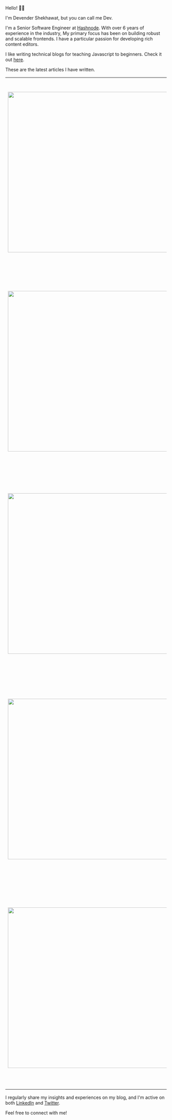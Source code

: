 Hello! 👋🏽

I'm Devender Shekhawat, but you can call me Dev.

I'm a Senior Software Engineer at [Hashnode](https://hashnode.com). With over 6 years of experience in the industry, My primary focus has been on building robust and scalable frontends. I have a particular passion for developing rich content editors.

I like writing technical blogs for teaching Javascript to beginners. Check it out [here](https://devcodesthings.hashnode.dev/).

These are the latest articles I have written.

<!-- HASHNODE_POSTS:START -->
<table>
	<tr>
			<td><img src="https://cdn.hashnode.com/res/hashnode/image/upload/v1716627690110/e0c6303c-f078-4fda-8bdc-73cd9cf6d515.jpeg" width="500" height="auto" /></td>
			<td>
				<sup>Sat May 25 2024</sup><br />
				<b>Getting Started with Zustand</b>
				<p>Hey there, React developer! If you’ve been wrangling with state management in your React applications, you've probably come across libraries like Redux, MobX, and Context API. While these are powerful tools, they can sometimes feel like overkill for ...</p>
			</td>
		</tr>
<tr>
			<td><img src="https://cdn.hashnode.com/res/hashnode/image/stock/unsplash/-STGHSwpx8A/upload/e43a196c28f581d91e95b1d85afe426d.jpeg" width="500" height="auto" /></td>
			<td>
				<sup>Sat May 25 2024</sup><br />
				<b>Difference between a library and a Framework. For Beginners.</b>
				<p>This post is for beginners only. For those who has just started coding and are in process of discovering the world of libraries and frameworks. I was thinking about an analogy to explain one of my fresher friends the difference between these two and ...</p>
			</td>
		</tr>
<tr>
			<td><img src="https://cdn.hashnode.com/res/hashnode/image/upload/v1706080760055/88d05934-19c2-4205-8f36-f54b01517666.png" width="500" height="auto" /></td>
			<td>
				<sup>Wed Jan 24 2024</sup><br />
				<b>How to develop superior AI application with RAG?</b>
				<p>Story so far Last year, the tech industry was abuzz with the exciting developments in artificial intelligence! If the title of this blog piqued your interest, it's likely that you've been captivated by the AI revolution and have already experimented ...</p>
			</td>
		</tr>
<tr>
			<td><img src="https://cdn.hashnode.com/res/hashnode/image/upload/v1694960106515/cf52356f-eeeb-4fa8-b41d-3ce86b87aecc.png" width="500" height="auto" /></td>
			<td>
				<sup>Sun Sep 17 2023</sup><br />
				<b>What are preview URLs and why you should use them.</b>
				<p>How does development happen in your organization? What is the journey your code takes from being pushed to your branch until it is deployed in production, ready to serve hundreds of millions of users? The usual process. For most of you, the process i...</p>
			</td>
		</tr>
<tr>
			<td><img src="https://cdn.hashnode.com/res/hashnode/image/upload/v1694243378356/720eabae-73e0-4820-b877-be07c3237e66.png" width="500" height="auto" /></td>
			<td>
				<sup>Sat Sep 09 2023</sup><br />
				<b>The quartet system to keep your gmail clutter free.</b>
				<p>How often do you open your Gmail, only to feel overwhelmed by the mix of junk and important items in your inbox? Everything is cluttered together in one single place, whether it's marketing newsletters, LinkedIn job alerts, interesting articles from ...</p>
			</td>
		</tr>
</table>
<!-- HASHNODE_POSTS:END -->

I regularly share my insights and experiences on my blog, and I'm active on both [LinkedIn](https://www.linkedin.com/in/devender-shekhawat-659380239/) and [Twitter](https://x.com/dev_is_a_dev).

Feel free to connect with me!
